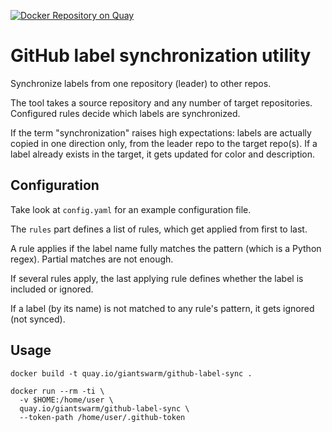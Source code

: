 [![Docker Repository on Quay](https://quay.io/repository/giantswarm/github-label-sync/status "Docker Repository on Quay")](https://quay.io/repository/giantswarm/github-label-sync)

# GitHub label synchronization utility

Synchronize labels from one repository (leader) to other repos.

The tool takes a source repository and any number of target repositories. Configured rules decide which labels are synchronized.

If the term "synchronization" raises high expectations: labels are actually copied in one direction only, from the leader repo to the target repo(s). If a label already exists in the target, it gets updated for color and description.

## Configuration

Take look at `config.yaml` for an example configuration file.

The `rules` part defines a list of rules, which get applied from first to last.

A rule applies if the label name fully matches the pattern (which is a Python regex). Partial matches are not enough.

If several rules apply, the last applying rule defines whether the label is included or ignored.

If a label (by its name) is not matched to any rule's pattern, it gets ignored (not synced).

## Usage

```nohighlight
docker build -t quay.io/giantswarm/github-label-sync .

docker run --rm -ti \
  -v $HOME:/home/user \
  quay.io/giantswarm/github-label-sync \
  --token-path /home/user/.github-token
```
